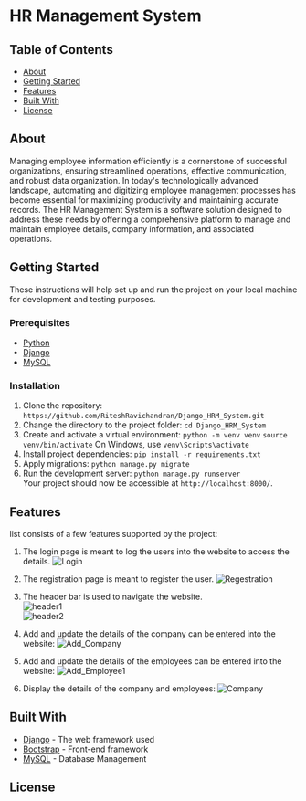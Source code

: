 # HR Management System

## Table of Contents
- [About](#about)
- [Getting Started](#getting-started)
- [Features](#features)
- [Built With](#built-with)
- [License](#license)

## About
Managing employee information efficiently is a cornerstone of successful organizations, ensuring streamlined operations, effective communication, and robust data organization. In today's technologically advanced landscape, automating and digitizing employee management processes has become essential for maximizing productivity and maintaining accurate records. The HR Management System is a software solution designed to address these needs by offering a comprehensive platform to manage and maintain employee details, company information, and associated operations.

## Getting Started
These instructions will help set up and run the project on your local machine for development and testing purposes.

### Prerequisites
- [Python](https://www.python.org/downloads/)
- [Django](https://www.djangoproject.com/)
- [MySQL](https://www.mysql.com/)

### Installation
1. Clone the repository: ```https://github.com/RiteshRavichandran/Django_HRM_System.git```
2. Change the directory to the project folder: ```cd Django_HRM_System```
3. Create and activate a virtual environment:
   ```python -m venv venv```
   ```source venv/bin/activate```
   On Windows, use `venv\Scripts\activate`
4. Install project dependencies: ```pip install -r requirements.txt```
5. Apply migrations: ```python manage.py migrate```
6. Run the development server: ```python manage.py runserver```
<br/>Your project should now be accessible at `http://localhost:8000/`.

## Features
 list consists of a few features supported by the project:
1. The login page is meant to log the users into the website to access the details.
   ![Login](https://github.com/RiteshRavichandran/Django_HRM_System/assets/72683075/46e421db-ca3b-4786-93f5-f66930aeb3bf)

2. The registration page is meant to register the user.
   ![Regestration](https://github.com/RiteshRavichandran/Django_HRM_System/assets/72683075/48693e82-8a3b-48ce-a566-3d042697da78)
   
3. The header bar is used to navigate the website.<br/>
   ![header1](https://github.com/RiteshRavichandran/Django_HRM_System/assets/72683075/9b077dcd-c373-4484-8adf-7b4d426278b4)<br/>
   ![header2](https://github.com/RiteshRavichandran/Django_HRM_System/assets/72683075/3f1935b2-a289-470b-ae78-d610d6ea0d61)

4. Add and update the details of the company can be entered into the website:
   ![Add_Company](https://github.com/RiteshRavichandran/Django_HRM_System/assets/72683075/2c5a9bde-d12e-4052-a39c-f0f243aca658)

5. Add and update the details of the employees can be entered into the website:
   ![Add_Employee1](https://github.com/RiteshRavichandran/Django_HRM_System/assets/72683075/f89662a7-d671-45e3-84c4-9ac447b0f014)

6. Display the details of the company and employees:
   ![Company](https://github.com/RiteshRavichandran/Django_HRM_System/assets/72683075/c187b663-fdbf-41e4-8766-7c95d94bb264)

## Built With
- [Django](https://www.djangoproject.com/) - The web framework used
- [Bootstrap](https://getbootstrap.com/) - Front-end framework
- [MySQL](https://www.mysql.com/) - Database Management

## License
